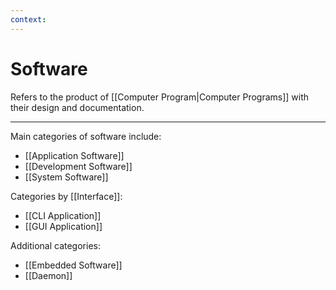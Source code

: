 ```yaml
---
context:
---
```


# Software

Refers to the product of [[Computer Program|Computer Programs]] with their design and documentation.

---

Main categories of software include:

- [[Application Software]]
- [[Development Software]]
- [[System Software]]

Categories by [[Interface]]:

- [[CLI Application]]
- [[GUI Application]]

Additional categories:

- [[Embedded Software]]
- [[Daemon]]
